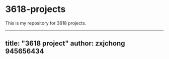 # 3618-projects
This is my repository for 3618 projects.

---
title: "3618 project"
author: zxjchong
        945656434
---
